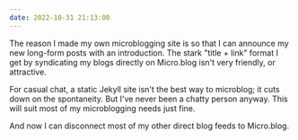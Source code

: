 ```yaml
---
date: 2022-10-31 21:13:00
---
```


The reason I made my own microblogging site is so that I can announce my new long-form posts with an introduction. The stark "title + link" format I get by syndicating my blogs directly on Micro.blog isn't very friendly, or attractive.

For casual chat, a static Jekyll site isn't the best way to microblog; it cuts down on the spontaneity. But I've never been a chatty person anyway. This will suit most of my microblogging needs just fine.

And now I can disconnect most of my other direct blog feeds to Micro.blog.
